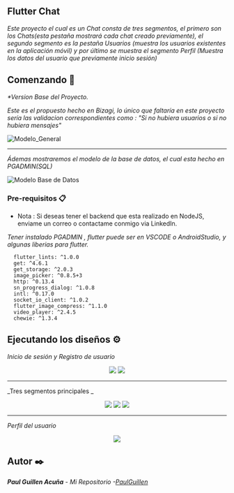 ## Flutter Chat

_Este proyecto el cual es un Chat consta de tres segmentos, el primero son los Chats(esta pestaña mostrará cada chat creado previamente), el segundo segmento es la pestaña Usuarios (muestra los usuarios existentes en la aplicación móvil) y por último se muestra el segmento Perfil (Muestra los datos del usuario que previamente inicio sesión)_

## Comenzando 🚀

_*Version Base del Proyecto._

_Este es el propuesto hecho en Bizagi, lo único que faltaría en este proyecto sería las validacion correspondientes como : "Si no hubiera usuarios o si no hubiera mensajes"_

![Modelo_General](https://user-images.githubusercontent.com/43099030/179372365-65371de5-8ee8-4584-861d-6f0e5e993864.png)

---

_Ádemas mostraremos el modelo de la base de datos, el cual esta hecho en PGADMIN(SQL)_

![Modelo Base de Datos](https://user-images.githubusercontent.com/43099030/179372452-182a4364-5eaf-4fb1-a127-c707688614ec.png)


### Pre-requisitos 📋

* Nota : Si deseas tener el backend que esta realizado en NodeJS, enviame un correo o contactame conmigo via LinkedIn.

_Tener instalado PGADMIN , flutter puede ser en VSCODE o AndroidStudio, y algunas liberias para flutter._

```
  flutter_lints: ^1.0.0
  get: ^4.6.1
  get_storage: ^2.0.3
  image_picker: ^0.8.5+3
  http: ^0.13.4
  sn_progress_dialog: ^1.0.8
  intl: ^0.17.0
  socket_io_client: ^1.0.2
  flutter_image_compress: ^1.1.0
  video_player: ^2.4.5
  chewie: ^1.3.4
```
## Ejecutando los diseños ⚙️

_Inicio de sesión y Registro de usuario_

<p align="center">
 <img src="https://i.postimg.cc/jq15NmjR/Screenshot-1657995066.png"/>
 <img src="https://i.postimg.cc/Nfr0xDym/Screenshot-1657995069.png"/>
</p>

---

_Tres segmentos principales _

<p align="center">
 <img src="https://i.postimg.cc/VNzLmcKW/Screenshot-1657995085.png"/>
 <img src="https://i.postimg.cc/2yWV37hQ/Screenshot-1657995588.png"/>
 <img src="https://i.postimg.cc/BZP8h4kj/Screenshot-1657995590.png"/>
</p>

---

_Perfil del usuario_
<p align="center">
 <img src="https://i.postimg.cc/Y0RCSqyf/Screenshot-1658003375.png"/>

</p>

## Autor ✒️

_**Paul Guillen Acuña** - *Mi Repositorio* -[PaulGuillen](https://github.com/PaulGuillen?tab=repositories)_

